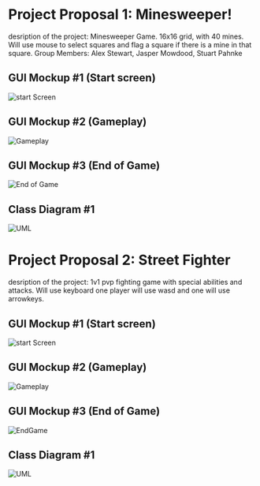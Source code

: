 # Project Proposal 1: Minesweeper!
desription of the project: Minesweeper Game. 16x16 grid, with 40 mines. Will use mouse to select squares and flag a square if there is a mine in that square.
Group Members: Alex Stewart, Jasper Mowdood, Stuart Pahnke

## GUI Mockup #1 (Start screen)

![start Screen](https://github.com/AlexDStew1209/ProjectProposalA3/blob/main/images/explosion.png?raw=true)

## GUI Mockup #2 (Gameplay)

![Gameplay]()

## GUI Mockup #3 (End of Game)

![End of Game](https://github.com/AlexDStew1209/ProjectProposalA3/blob/main/images/GUIMockup2.jpg?raw=true)

## Class Diagram #1
![UML ](https://github.com/AlexDStew1209/ProjectProposalA3/blob/main/images/minesweeperUML.png?raw=true)
# Project Proposal 2: Street Fighter
desription of the project: 1v1 pvp fighting game with special abilities and attacks. Will use keyboard one player will use wasd and one will use arrowkeys.

## GUI Mockup #1 (Start screen)

![start Screen](https://github.com/AlexDStew1209/ProjectProposalA3/blob/main/images/StreetFighter%20(1).png?raw=true)

## GUI Mockup #2 (Gameplay)

![Gameplay](https://github.com/AlexDStew1209/ProjectProposalA3/blob/main/images/gui2StreetFighter.jpg?raw=true)

## GUI Mockup #3  (End of Game)

![EndGame]()


## Class Diagram #1

![UML](https://github.com/AlexDStew1209/ProjectProposalA3/blob/main/images/streetFighterUML.png?raw=true)


